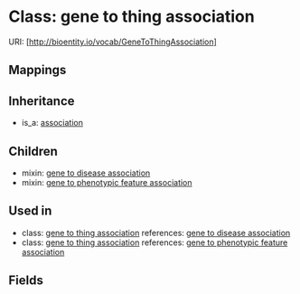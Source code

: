 # Class: gene to thing association




URI: [http://bioentity.io/vocab/GeneToThingAssociation]
## Mappings

## Inheritance

 *  is_a: [association](Association.md)
## Children

 *  mixin: [gene to disease association](GeneToDiseaseAssociation.md)
 *  mixin: [gene to phenotypic feature association](GeneToPhenotypicFeatureAssociation.md)
## Used in

 *  class: [gene to thing association](GeneToThingAssociation.md) references: [gene to disease association](GeneToDiseaseAssociation.md)
 *  class: [gene to thing association](GeneToThingAssociation.md) references: [gene to phenotypic feature association](GeneToPhenotypicFeatureAssociation.md)
## Fields

